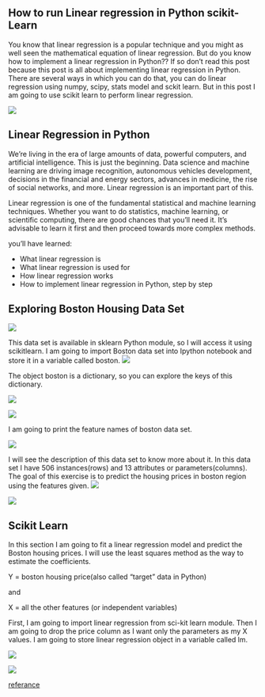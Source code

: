 ## How to run Linear regression in Python scikit-Learn

You know that linear regression is a popular technique and you might as well seen the mathematical equation of linear regression. But do you know how to implement a linear regression in Python?? If so don’t read this post because this post is all about implementing linear regression in Python. There are several ways in which you can do that, you can do linear regression using numpy, scipy, stats model and sckit learn. But in this post I am going to use scikit learn to perform linear regression.

![](https://bigdata-madesimple.com/wp-content/uploads/2016/04/Prices.png)


## Linear Regression in Python
We’re living in the era of large amounts of data, powerful computers, and artificial intelligence. This is just the beginning. Data science and machine learning are driving image recognition, autonomous vehicles development, decisions in the financial and energy sectors, advances in medicine, the rise of social networks, and more. Linear regression is an important part of this.

Linear regression is one of the fundamental statistical and machine learning techniques. Whether you want to do statistics, machine learning, or scientific computing, there are good chances that you’ll need it. It’s advisable to learn it first and then proceed towards more complex methods.

 you’ll have learned:

* What linear regression is
* What linear regression is used for
* How linear regression works
* How to implement linear regression in Python, step by step


## Exploring Boston Housing Data Set

![](https://bigdata-madesimple.com/wp-content/uploads/2016/04/Explore-1.png)


This data set is available in sklearn Python module, so I will access it using scikitlearn. I am going to import Boston data set into Ipython notebook and store it in a variable called boston.
![](https://bigdata-madesimple.com/wp-content/uploads/2016/04/sklearn.png)


The object boston is a dictionary, so you can explore the keys of this dictionary.

![](https://bigdata-madesimple.com/wp-content/uploads/2016/04/boston-keys.png)

![](https://bigdata-madesimple.com/wp-content/uploads/2016/04/boston-data-shape1.png)

I am going to print the feature names of boston data set.

![](https://bigdata-madesimple.com/wp-content/uploads/2016/04/boston-features.png)

I will see the description of this data set to know more about it. In this data set I have 506 instances(rows) and 13 attributes or parameters(columns). The goal of this exercise is to predict the housing prices in boston region using the features given.
![](https://bigdata-madesimple.com/wp-content/uploads/2016/04/boston-description.png)

![](https://bigdata-madesimple.com/wp-content/uploads/2016/04/Attribution.png)


## Scikit Learn
In this section I am going to fit a linear regression model and predict the Boston housing prices. I will use the least squares method as the way to estimate the coefficients.

Y = boston housing price(also called “target” data in Python)

and

X = all the other features (or independent variables)

First, I am going to import linear regression from sci-kit learn module. Then I am going to drop the price column as I want only the parameters as my X values. I am going to store linear regression object in a variable called lm.

![](https://bigdata-madesimple.com/wp-content/uploads/2016/04/Skitlearn-linear-model1.png)

![](https://bigdata-madesimple.com/wp-content/uploads/2016/04/linear-regression.png)

[referance](https://bigdata-madesimple.com/how-to-run-linear-regression-in-python-scikit-learn/)
